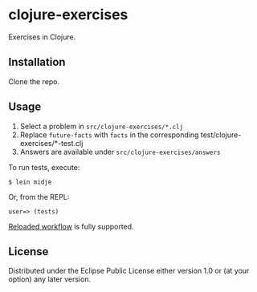 # clojure-exercises

Exercises in Clojure.

## Installation

Clone the repo.

## Usage

1. Select a problem in `src/clojure-exercises/*.clj`
2. Replace `future-facts` with `facts` in the corresponding test/clojure-exercises/*-test.clj
3. Answers are available under `src/clojure-exercises/answers`

To run tests, execute:

    $ lein midje

Or, from the REPL:

    user=> (tests)

[Reloaded workflow](http://thinkrelevance.com/blog/2013/06/04/clojure-workflow-reloaded) is fully supported.

## License

Distributed under the Eclipse Public License either version 1.0 or (at
your option) any later version.

